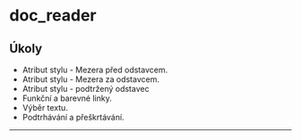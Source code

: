 # doc_reader

## Úkoly

* Atribut stylu - Mezera před odstavcem.  
* Atribut stylu - Mezera za odstavcem.
* Atribut stylu - podtržený odstavec
* Funkční a barevné linky.
* Výběr textu.
* Podtrhávání a přeškrtávání.

---

